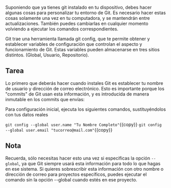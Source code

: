 Suponiendo que ya tienes git instalado en tu dispositivo, debes hacer algunas cosas para personalizar tu entorno
de Git. Es necesario hacer estas cosas solamente una vez en tu computadora, y se mantendrán entre
actualizaciones. También puedes cambiarlas en cualquier momento volviendo a ejecutar los
comandos correspondientes.

Git trae una herramienta llamada git config, que te permite obtener y establecer variables de
configuración que controlan el aspecto y funcionamiento de Git. Estas variables pueden
almacenarse en tres sitios distintos. (Global, Usuario, Repositorio).

## Tarea

Lo primero que deberás hacer cuando instales Git es establecer tu nombre de usuario y dirección
de correo electrónico. Esto es importante porque los "commits" de Git usan esta información, y es
introducida de manera inmutable en los commits que envías:

Para configuración inicial, ejecuta los siguientes comandos, sustituyéndolos con tus datos reales

`git config --global user.name "Tu Nombre Completo"`{{copy}}
`git config --global user.email "tucorreo@mail.com"`{{copy}}

## Nota

Recuerda, sólo necesitas hacer esto una vez si especificas la opción `--global`, ya que Git siempre
usará esta información para todo lo que hagas en ese sistema. Si quieres sobrescribir esta
información con otro nombre o dirección de correo para proyectos específicos, puedes ejecutar el
comando sin la opción --global cuando estés en ese proyecto.
